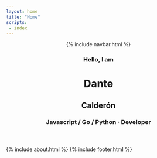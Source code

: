 ```yaml
---
layout: home  
title: "Home"
scripts:
 - index
---
```

<body itemscope="http://schema.org/Person" itemtype="http://schema.org/Blog" style="background-image: url('{{ site.baseurl }}/assets/images/bg--hero-blog.svg');">
  <header class="headerwrap" >
    <div class="header-image">      
      {% include navbar.html %}      
      <div class="container">        
            <div class="row title-container">
              <div class="col-md-4">
                <img class="avatar" src="{{ site.baseurl }}/{{ site.data.authors.primary.avatar }}" alt="">
              </div>
              <div class="col-md-8">                
                <h3 class="greeting">Hello, I am</h3>
                <h1 class="name">Dante</h1>
                <h2 class="lastname">Calderón</h2> 
                <h3 class="slogan">Javascript / Go / Python &#183; Developer</h3>               
              </div>
            </div>
      </div>
    </div>
  </header>      
  {% include about.html %}  
  {% include footer.html %}    
</body>